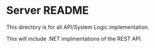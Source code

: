 # Server README

This directory is for all API/System Logic implementation.

This will include .NET implmentations of the REST API.
